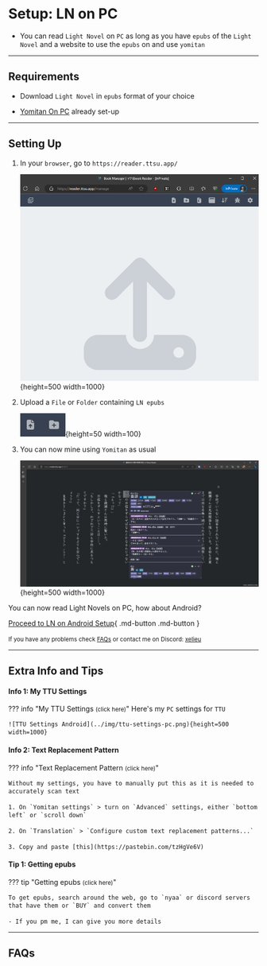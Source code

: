 # Setup: LN on PC

- You can read `Light Novel` on `PC` as long as you have `epubs` of the `Light Novel` and a website to use the `epubs` on and use `yomitan`

---

## Requirements

- Download `Light Novel` in `epubs` format of your choice

- [Yomitan On PC](setupYomitanOnPC.md) already set-up

---

## Setting Up

1. In your `browser`, go to `https://reader.ttsu.app/`

    ![TTU Reader](../img/ttu-reader.png){height=500 width=1000}

2. Upload a `File` or `Folder` containing `LN epubs`

    ![TTU Upload](../img/ttu-upload.png){height=50 width=100}

3. You can now mine using `Yomitan` as usual

    ![TTU Reader PC](../img/ttu-reader-pc.png){height=500 width=1000}

You can now read Light Novels on PC, how about Android?

[Proceed to LN on Android Setup](setupLnOnAndroid.md){ .md-button .md-button }

<small>If you have any problems check [FAQs](setupLnOnPC.md/#faqs) or contact me on Discord: [xelieu](https://www.discordapp.com/users/719459399168426054)</small>

---

## Extra Info and Tips

#### Info 1: My TTU Settings

??? info "My TTU Settings <small>(click here)</small>"
    Here's my `PC` settings for `TTU`

    ![TTU Settings Android](../img/ttu-settings-pc.png){height=500 width=1000}

#### Info 2: Text Replacement Pattern

??? info "Text Replacement Pattern <small>(click here)</small>"

    Without my settings, you have to manually put this as it is needed to accurately scan text

    1. On `Yomitan settings` > turn on `Advanced` settings, either `bottom left` or `scroll down`

    2. On `Translation` > `Configure custom text replacement patterns...`

    3. Copy and paste [this](https://pastebin.com/tzHgVe6V)

#### Tip 1: Getting epubs

??? tip "Getting epubs <small>(click here)</small>"

    To get epubs, search around the web, go to `nyaa` or discord servers that have them or `BUY` and convert them

    - If you pm me, I can give you more details

---

## FAQs